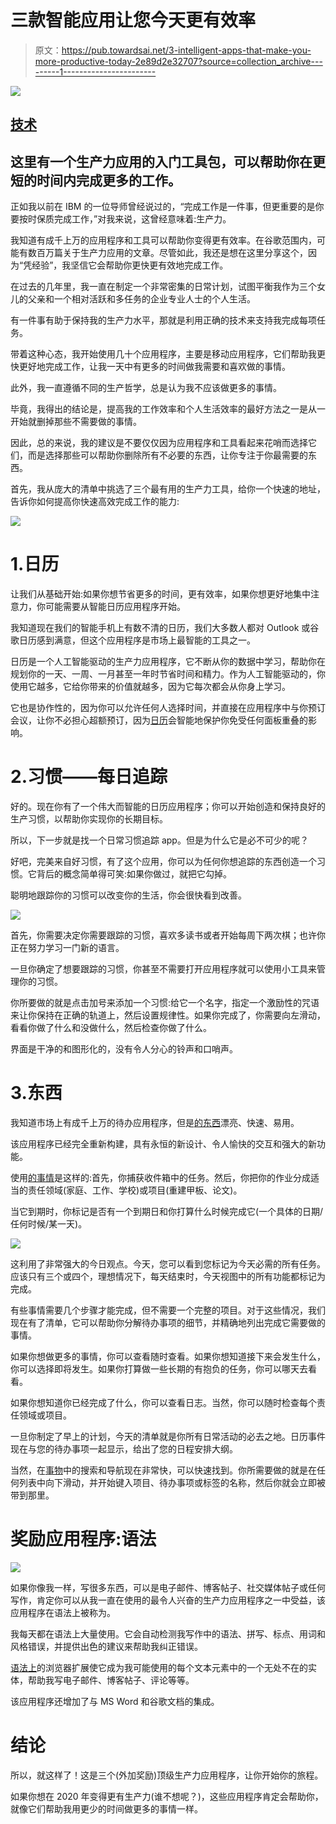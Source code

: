 # 三款智能应用让您今天更有效率

> 原文：<https://pub.towardsai.net/3-intelligent-apps-that-make-you-more-productive-today-2e89d2e32707?source=collection_archive---------1----------------------->

![](img/46b476e1077cb490952a1639e2c198a4.png)

## [技术](https://towardsai.net/p/category/technology)

## 这里有一个生产力应用的入门工具包，可以帮助你在更短的时间内完成更多的工作。

正如我以前在 IBM 的一位导师曾经说过的，“完成工作是一件事，但更重要的是你要按时保质完成工作，”对我来说，这曾经意味着:生产力。

我知道有成千上万的应用程序和工具可以帮助你变得更有效率。在谷歌范围内，可能有数百万篇关于生产力应用的文章。尽管如此，我还是想在这里分享这个，因为“凭经验”，我坚信它会帮助你更快更有效地完成工作。

在过去的几年里，我一直在制定一个非常密集的日常计划，试图平衡我作为三个女儿的父亲和一个相对活跃和多任务的企业专业人士的个人生活。

有一件事有助于保持我的生产力水平，那就是利用正确的技术来支持我完成每项任务。

带着这种心态，我开始使用几十个应用程序，主要是移动应用程序，它们帮助我更快更好地完成工作，让我一天中有更多的时间做我需要和喜欢做的事情。

此外，我一直遵循不同的生产哲学，总是认为我不应该做更多的事情。

毕竟，我得出的结论是，提高我的工作效率和个人生活效率的最好方法之一是从一开始就删掉那些不需要做的事情。

因此，总的来说，我的建议是不要仅仅因为应用程序和工具看起来花哨而选择它们，而是选择那些可以帮助你删除所有不必要的东西，让你专注于你最需要的东西。

首先，我从庞大的清单中挑选了三个最有用的生产力工具，给你一个快速的地址，告诉你如何提高你快速高效完成工作的能力:

![](img/eb27b16dd62f5e53a829339574a4918a.png)

# 1.日历

让我们从基础开始:如果你想节省更多的时间，更有效率，如果你想更好地集中注意力，你可能需要从智能日历应用程序开始。

我知道现在我们的智能手机上有数不清的日历，我们大多数人都对 Outlook 或谷歌日历感到满意，但这个应用程序是市场上最智能的工具之一。

日历是一个人工智能驱动的生产力应用程序，它不断从你的数据中学习，帮助你在规划你的一天、一周、一月甚至一年时节省时间和精力。作为人工智能驱动的，你使用它越多，它给你带来的价值就越多，因为它每次都会从你身上学习。

它也是协作性的，因为你可以允许任何人选择时间，并直接在应用程序中与你预订会议，让你不必担心超额预订，因为[日历](https://www.calendar.com/)会智能地保护你免受任何面板重叠的影响。

# 2.习惯——每日追踪

好的。现在你有了一个伟大而智能的日历应用程序；你可以开始创造和保持良好的生产习惯，以帮助你实现你的长期目标。

所以，下一步就是找一个日常习惯追踪 app。但是为什么它是必不可少的呢？

好吧，完美来自好习惯，有了这个应用，你可以为任何你想追踪的东西创造一个习惯。它背后的概念简单得可笑:如果你做过，就把它勾掉。

聪明地跟踪你的习惯可以改变你的生活，你会很快看到改善。

![](img/27b2cc645b30477f000f7e08687af190.png)

首先，你需要决定你需要跟踪的习惯，喜欢多读书或者开始每周下两次棋；也许你正在努力学习一门新的语言。

一旦你确定了想要跟踪的习惯，你甚至不需要打开应用程序就可以使用小工具来管理你的习惯。

你所要做的就是点击加号来添加一个习惯:给它一个名字，指定一个激励性的咒语来让你保持在正确的轨道上，然后设置规律性。如果你完成了，你需要向左滑动，看看你做了什么和没做什么，然后检查你做了什么。

界面是干净的和图形化的，没有令人分心的铃声和口哨声。

# 3.东西

我知道市场上有成千上万的待办应用程序，但是[的东西](https://culturedcode.com/things/)漂亮、快速、易用。

该应用程序已经完全重新构建，具有永恒的新设计、令人愉快的交互和强大的新功能。

使用[的事情](https://culturedcode.com/things/)是这样的:首先，你捕获收件箱中的任务。然后，你把你的作业分成适当的责任领域(家庭、工作、学校)或项目(重建甲板、论文)。

当它到期时，你标记是否有一个到期日和你打算什么时候完成它(一个具体的日期/任何时候/某一天)。

![](img/ace69417e3426aeb6fdf391d39f69260.png)

这利用了非常强大的今日观点。今天，您可以看到您标记为今天必需的所有任务。应该只有三个或四个，理想情况下，每天结束时，今天视图中的所有功能都标记为完成。

有些事情需要几个步骤才能完成，但不需要一个完整的项目。对于这些情况，我们现在有了清单，它可以帮助你分解待办事项的细节，并精确地列出完成它需要做的事情。

如果你想做更多的事情，你可以查看随时查看。如果你想知道接下来会发生什么，你可以选择即将发生。如果你打算做一些长期的有抱负的任务，你可以哪天去看看。

如果你想知道你已经完成了什么，你可以查看日志。当然，你可以随时检查每个责任领域或项目。

一旦你制定了早上的计划，今天的清单就是你所有日常活动的必去之地。日历事件现在与您的待办事项一起显示，给出了您的日程安排大纲。

当然，在[事物](https://culturedcode.com/things/)中的搜索和导航现在非常快，可以快速找到。你所需要做的就是在任何列表中向下滑动，并开始键入项目、待办事项或标签的名称，然后你就会立即被带到那里。

# 奖励应用程序:语法

![](img/85ad9275fb26ce857a373a9f4b5079c9.png)

如果你像我一样，写很多东西，可以是电子邮件、博客帖子、社交媒体帖子或任何写作，肯定你可以从我一直在使用的最令人兴奋的生产力应用程序之一中受益，该应用程序在语法上被称为。

我每天都在语法上大量使用。它会自动检测我写作中的语法、拼写、标点、用词和风格错误，并提供出色的建议来帮助我纠正错误。

[语法上](https://app.grammarly.com/)的浏览器扩展使它成为我可能使用的每个文本元素中的一个无处不在的实体，帮助我写电子邮件、博客帖子、评论等等。

该应用程序还增加了与 MS Word 和谷歌文档的集成。

# 结论

所以，就这样了！这是三个(外加奖励)顶级生产力应用程序，让你开始你的旅程。

如果你想在 2020 年变得更有生产力(谁不想呢？)，这些应用程序肯定会帮助你，就像它们帮助我用更少的时间做更多的事情一样。